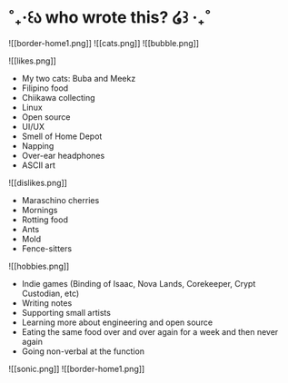 # ˚₊‧꒰ა who wrote this? ໒꒱ ‧₊˚
![[border-home1.png]]
![[cats.png]]
![[bubble.png]]
<div className="grid lg:grid-cols-3 gap-2">
	<div className="not-prose flex cursor-default flex-col space-y-4 rounded-lg border border-white p-4 transition-all duration-150">
		![[likes.png]]
		<ul>
			<li> My two cats: Buba and Meekz </li>
			<li> Filipino food </li>
			<li> Chiikawa collecting </li>
			<li>Linux </li>
			<li> Open source </li>
			<li> UI/UX </li>
			<li> Smell of Home Depot </li>
			<li> Napping </li>
			<li> Over-ear headphones </li>
			<li>ASCII art </li>
		</ul>
	</div>
	<div className="not-prose flex cursor-default flex-col space-y-4 rounded-lg border border-white p-4 transition-all duration-150">
		![[dislikes.png]]
		<ul>
			<li>Maraschino cherries </li>
			<li> Mornings </li>
			<li> Rotting food </li>
			<li>Ants </li>
			<li>Mold </li>
			<li> Fence-sitters </li>
		</ul>
	</div>
	<div className="not-prose flex cursor-default flex-col space-y-4 rounded-lg border border-white p-4 transition-all duration-150">
		![[hobbies.png]]
		<ul>
			<li> Indie games (Binding of Isaac, Nova Lands, Corekeeper, Crypt Custodian, etc) </li>
			<li> Writing notes </li>
			<li> Supporting small artists </li>
			<li>Learning more about engineering and open source </li>
			<li> Eating the same food over and over again for a week and then never again </li>
			<li> Going non-verbal at the function </li>
		</ul>
	</div>
</div>

![[sonic.png]]
![[border-home1.png]]
